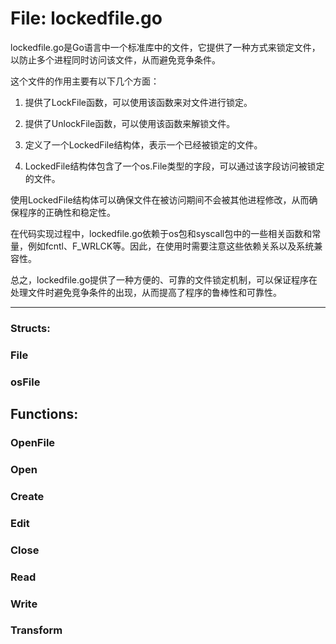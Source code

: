 # File: lockedfile.go

lockedfile.go是Go语言中一个标准库中的文件，它提供了一种方式来锁定文件，以防止多个进程同时访问该文件，从而避免竞争条件。

这个文件的作用主要有以下几个方面：

1. 提供了LockFile函数，可以使用该函数来对文件进行锁定。

2. 提供了UnlockFile函数，可以使用该函数来解锁文件。

3. 定义了一个LockedFile结构体，表示一个已经被锁定的文件。

4. LockedFile结构体包含了一个os.File类型的字段，可以通过该字段访问被锁定的文件。

使用LockedFile结构体可以确保文件在被访问期间不会被其他进程修改，从而确保程序的正确性和稳定性。

在代码实现过程中，lockedfile.go依赖于os包和syscall包中的一些相关函数和常量，例如fcntl、F_WRLCK等。因此，在使用时需要注意这些依赖关系以及系统兼容性。

总之，lockedfile.go提供了一种方便的、可靠的文件锁定机制，可以保证程序在处理文件时避免竞争条件的出现，从而提高了程序的鲁棒性和可靠性。




---

### Structs:

### File





### osFile





## Functions:

### OpenFile





### Open





### Create





### Edit





### Close





### Read





### Write





### Transform






